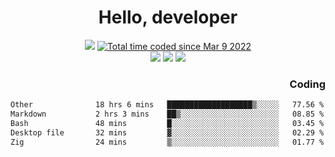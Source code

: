 # <div align='center' >Hello, developer</div>

<div align='center'>
  <a ><img src="https://img.shields.io/badge/dynamic/json?url=https%3A%2F%2Fapi.swo.moe%2Fstats%2Fgithub%2FFree-Aaron-Li&query=count&color=181717&label=GitHub&labelColor=282c34&logo=github&suffix=+follows&cacheSeconds=3600"></a>
  <a href="https://wakatime.com/@fe40087f-8eae-48dc-9950-ad0633db1591"><img src="https://wakatime.com/badge/user/fe40087f-8eae-48dc-9950-ad0633db1591.svg" alt="Total time coded since Mar 9 2022" /></a>
</div>
<div align='center'>
  <a><img src="https://img.shields.io/badge/Rookie-blue?style=plastic&logo=c&logoColor=blue&labelColor=F5B7DB"></a>
  <a><img src="https://img.shields.io/badge/Rookie-blue?style=plastic&logo=c%2B%2B&logoColor=blue&labelColor=F5B7DB"></a> 
  <a><img src="https://img.shields.io/badge/Rookie-blue?style=plastic&logo=python&logoColor=blue&labelColor=F5B7DB"></a> 
</div>

<div align='right'>
  <h3>Coding</h3>
</div>

<!--START_SECTION:waka-->

```txt
Other              18 hrs 6 mins   ███████████████████▒░░░░░   77.56 %
Markdown           2 hrs 3 mins    ██▒░░░░░░░░░░░░░░░░░░░░░░   08.85 %
Bash               48 mins         █░░░░░░░░░░░░░░░░░░░░░░░░   03.45 %
Desktop file       32 mins         ▓░░░░░░░░░░░░░░░░░░░░░░░░   02.29 %
Zig                24 mins         ▒░░░░░░░░░░░░░░░░░░░░░░░░   01.77 %
```

<!--END_SECTION:waka-->




